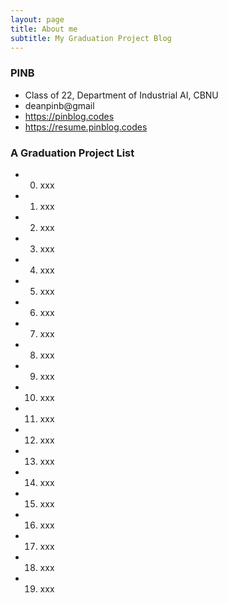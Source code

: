 ```yaml
---
layout: page
title: About me
subtitle: My Graduation Project Blog
---
```


### PINB 

- Class of 22, Department of Industrial AI, CBNU
- deanpinb@gmail
- https://pinblog.codes
- https://resume.pinblog.codes


### A Graduation Project List

- 00. xxx
- 01. xxx
- 02. xxx
- 03. xxx
- 04. xxx
- 05. xxx
- 06. xxx
- 07. xxx
- 08. xxx
- 09. xxx
- 10. xxx
- 11. xxx
- 12. xxx
- 13. xxx
- 14. xxx
- 15. xxx
- 16. xxx
- 17. xxx
- 18. xxx
- 19. xxx
